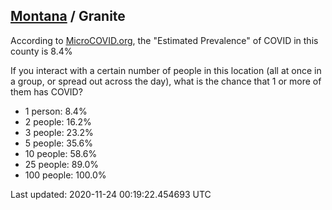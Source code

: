 
## [Montana](/united-states/montana) / Granite

According to [MicroCOVID.org](http://microcovid.org),
the "Estimated Prevalence" of COVID in this county is 8.4%

If you interact with a certain number of people in this location
(all at once in a group, or spread out across the day), what is the chance that
1 or more of them has COVID?

- 1 person: 8.4%
- 2 people: 16.2%
- 3 people: 23.2%
- 5 people: 35.6%
- 10 people: 58.6%
- 25 people: 89.0%
- 100 people: 100.0%

Last updated: 2020-11-24 00:19:22.454693 UTC
